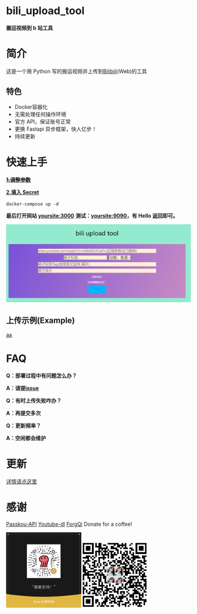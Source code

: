 # **bili_upload_tool**

**搬运视频到 b 站工具**

# 简介

这是一个用 Python 写的搬运视频并上传到[Bilibili](https://www.bilibili.com/)(Web)的工具

## 特色

- Docker容器化
- 无需处理任何操作环境
- 官方 API，保证账号正常
- 更换 Fastapi 异步框架，快人亿步！
- 持续更新

# 快速上手

~~**[1.调整参数](https://github.com/googidaddy/bili_upload_tool/blob/1ccd16014f9490fcc30e0ff5920b090581047d85/nginx/nginx.conf#L3)**~~

**[2.填入 Secret](https://github.com/googidaddy/bili_upload_tool/blob/e93a1c0813e91164a1704a50e0871511463173cc/Docker-main/main/.env)**

```
docker-compose up -d
```

**最后打开网站 <u>yoursite:3000</u>**
**测试：<u>yoursite:9090</u>，有 Hello 返回即可。**

![example](https://raw.githubusercontent.com/googidaddy/img/master/img/20211121152312.png)

## 上传示例(Example)

[aa](https://raw.githubusercontent.com/googidaddy/img/master/img/20211128152519.png)

# FAQ

**Q：部署过程中有问题怎么办？**

**A：请提[issue](https://github.com/googidaddy/bili_upload_tool/issues/new)**

**Q：有时上传失败咋办？**

**A：再提交多次**

**Q：更新频率？**

**A：空闲都会维护**

# 更新

[详情请点这里](https://github.com/googidaddy/bili_upload_tool/tree/master/CHANGELOGS)

# 感谢

[Passkou-API](https://github.com/Passkou/bilibili-api)
[Youtube-dl](https://github.com/ytdl-org/youtube-dl)
[ForgQi](https://github.com/ForgQi)
Donate for a coffee!

<img src="https://raw.githubusercontent.com/googidaddy/img/master/wechat_pay.jpg" alt="donate by wechat" style="zoom:20%;" />

<img src="https://raw.githubusercontent.com/googidaddy/img/master/alipay.jpg" alt="alipay" style="zoom:60%;" />
